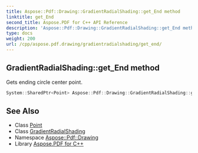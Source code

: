 ```yaml
---
title: Aspose::Pdf::Drawing::GradientRadialShading::get_End method
linktitle: get_End
second_title: Aspose.PDF for C++ API Reference
description: 'Aspose::Pdf::Drawing::GradientRadialShading::get_End method. Gets ending circle center point in C++.'
type: docs
weight: 200
url: /cpp/aspose.pdf.drawing/gradientradialshading/get_end/
---
```

## GradientRadialShading::get_End method


Gets ending circle center point.

```cpp
System::SharedPtr<Point> Aspose::Pdf::Drawing::GradientRadialShading::get_End() const
```

## See Also

* Class [Point](../../../aspose.pdf/point/)
* Class [GradientRadialShading](../)
* Namespace [Aspose::Pdf::Drawing](../../)
* Library [Aspose.PDF for C++](../../../)
